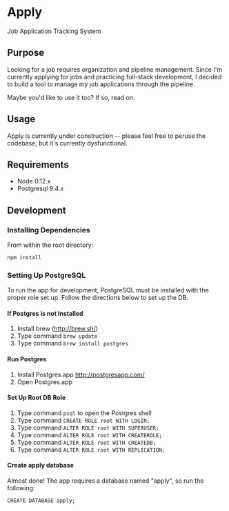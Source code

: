 # Apply
Job Application Tracking System

## Purpose

Looking for a job requires organization and pipeline management. Since I'm currently applying for jobs and practicing full-stack development, I decided to build a tool to manage my job applications through the pipeline.

Maybe you'd like to use it too? If so, read on.

## Usage

Apply is currently under construction -- please feel free to peruse the codebase, but it's currently dysfunctional.

## Requirements

- Node 0.12.x
- Postgresql 9.4.x

## Development

### Installing Dependencies

From within the root directory:

```sh
npm install
```

### Setting Up PostgreSQL ###
To run the app for development, PostgreSQL must be installed with the proper role set up. Follow the directions below to set up the DB.

#### If Postgres is not Installed ####
1. Install brew (http://brew.sh/)
2. Type command `brew update`
3. Type command `brew install postgres`

#### Run Postgres ####
1. Install Postgres.app http://postgresapp.com/
2. Open Postgres.app

#### Set Up Root DB Role ####
1. Type command `psql` to open the Postgres shell
2. Type command `CREATE ROLE root WITH LOGIN;`
3. Type command `ALTER ROLE root WITH SUPERUSER;`
4. Type command `ALTER ROLE root WITH CREATEROLE;`
5. Type command `ALTER ROLE root WITH CREATEDB;`
6. Type command `ALTER ROLE root WITH REPLICATION;`

#### Create apply database ####
Almost done! The app requires a database named "apply", so run the following:

```psql
CREATE DATABASE apply;
```
